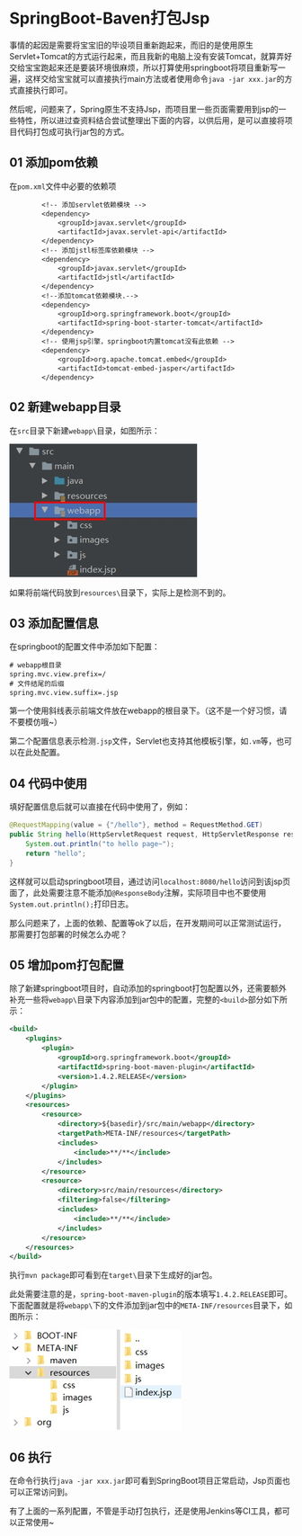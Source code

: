 # SpringBoot-Baven打包Jsp

​		事情的起因是需要将宝宝旧的毕设项目重新跑起来，而旧的是使用原生Servlet+Tomcat的方式运行起来，而且我新的电脑上没有安装Tomcat，就算弄好交给宝宝跑起来还是要装环境很麻烦，所以打算使用springboot将项目重新写一遍，这样交给宝宝就可以直接执行main方法或者使用命令`java -jar xxx.jar`的方式直接执行即可。

​		然后呢，问题来了，Spring原生不支持Jsp，而项目里一些页面需要用到jsp的一些特性，所以进过查资料结合尝试整理出下面的内容，以供后用，是可以直接将项目代码打包成可执行jar包的方式。



## 01 添加pom依赖

在`pom.xml`文件中必要的依赖项

```xm
        <!-- 添加servlet依赖模块 -->
        <dependency>
            <groupId>javax.servlet</groupId>
            <artifactId>javax.servlet-api</artifactId>
        </dependency>
        <!-- 添加jstl标签库依赖模块 -->
        <dependency>
            <groupId>javax.servlet</groupId>
            <artifactId>jstl</artifactId>
        </dependency>
        <!--添加tomcat依赖模块.-->
        <dependency>
            <groupId>org.springframework.boot</groupId>
            <artifactId>spring-boot-starter-tomcat</artifactId>
        </dependency>
        <!-- 使用jsp引擎，springboot内置tomcat没有此依赖 -->
        <dependency>
            <groupId>org.apache.tomcat.embed</groupId>
            <artifactId>tomcat-embed-jasper</artifactId>
        </dependency>
```



## 02 新建webapp目录

在`src`目录下新建`webapp\`目录，如图所示：

![](./01.jpg)

如果将前端代码放到`resources\`目录下，实际上是检测不到的。



## 03 添加配置信息

在springboot的配置文件中添加如下配置：

```properties
# webapp根目录
spring.mvc.view.prefix=/
# 文件结尾的后缀
spring.mvc.view.suffix=.jsp
```

第一个使用斜线表示前端文件放在webapp的根目录下。（这不是一个好习惯，请不要模仿哦~）

第二个配置信息表示检测`.jsp`文件，Servlet也支持其他模板引擎，如`.vm`等，也可以在此处配置。



## 04 代码中使用

填好配置信息后就可以直接在代码中使用了，例如：

```java
@RequestMapping(value = {"/hello"}, method = RequestMethod.GET)
public String hello(HttpServletRequest request, HttpServletResponse response){
    System.out.println("to hello page~");
    return "hello";
}
```

这样就可以启动springboot项目，通过访问`localhost:8080/hello`访问到该jsp页面了，此处需要注意不能添加`@ResponseBody`注解，实际项目中也不要使用`System.out.println();`打印日志。

那么问题来了，上面的依赖、配置等ok了以后，在开发期间可以正常测试运行，那需要打包部署的时候怎么办呢？



## 05 增加pom打包配置

除了新建springboot项目时，自动添加的springboot打包配置以外，还需要额外补充一些将`webapp\`目录下内容添加到jar包中的配置，完整的`<build>`部分如下所示：

```xml
<build>
    <plugins>
        <plugin>
            <groupId>org.springframework.boot</groupId>
            <artifactId>spring-boot-maven-plugin</artifactId>
            <version>1.4.2.RELEASE</version>
        </plugin>
    </plugins>
    <resources>
        <resource>
            <directory>${basedir}/src/main/webapp</directory>
            <targetPath>META-INF/resources</targetPath>
            <includes>
                <include>**/**</include>
            </includes>
        </resource>
        <resource>
            <directory>src/main/resources</directory>
            <filtering>false</filtering>
            <includes>
                <include>**/**</include>
            </includes>
        </resource>
    </resources>
</build>
```

执行`mvn package`即可看到在`target\`目录下生成好的jar包。

此处需要注意的是，`spring-boot-maven-plugin`的版本填写`1.4.2.RELEASE`即可。下面配置就是将`webapp\`下的文件添加到jar包中的`META-INF/resources`目录下，如图所示：

![](./02.jpg)

## 06 执行

在命令行执行`java -jar xxx.jar`即可看到SpringBoot项目正常启动，Jsp页面也可以正常访问到。



有了上面的一系列配置，不管是手动打包执行，还是使用Jenkins等CI工具，都可以正常使用~

